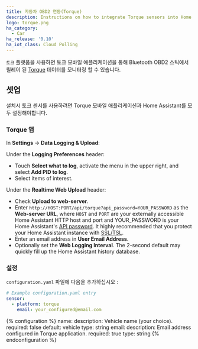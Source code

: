 ```yaml
---
title: 자동차 OBD2 연동(Torque)
description: Instructions on how to integrate Torque sensors into Home Assistant.
logo: torque.png
ha_category:
  - Car
ha_release: '0.10'
ha_iot_class: Cloud Polling
---
```


`토크` 플랫폼을 사용하면 토크 모바일 애플리케이션을 통해 Bluetooth OBD2 스틱에서 릴레이 된 [Torque](https://torque-bhp.com/) 데이터를 모니터링 할 수 있습니다.

## 셋업

설치시 토크 센서를 사용하려면 Torque 모바일 애플리케이션과 Home Assistant를 모두 설정해야합니다.

### Torque 앱

In **Settings** -> **Data Logging & Upload**:

Under the **Logging Preferences** header:

- Touch **Select what to log**, activate the menu in the upper right, and select **Add PID to log**.
- Select items of interest.

Under the **Realtime Web Upload** header:

- Check **Upload to web-server**.
- Enter `http://HOST:PORT/api/torque?api_password=YOUR_PASSWORD` as the **Web-server URL**, where `HOST` and `PORT` are your externally accessible Home Assistant HTTP host and port and YOUR_PASSWORD is your Home Assistant's [API password](/integrations/http/). It highly recommended that you protect your Home Assistant instance with [SSL/TSL](/docs/ecosystem/certificates/).
- Enter an email address in **User Email Address**.
- Optionally set the **Web Logging Interval**. The 2-second default may quickly fill up the Home Assistant history database.

### 설정

`configuration.yaml` 파일에 다음을 추가하십시오 :

```yaml
# Example configuration.yaml entry
sensor:
  - platform: torque
    email: your_configured@email.com
```

{% configuration %}
name:
  description: Vehicle name (your choice).
  required: false
  default: vehicle
  type: string
email:
  description: Email address configured in Torque application.
  required: true
  type: string
{% endconfiguration %}
